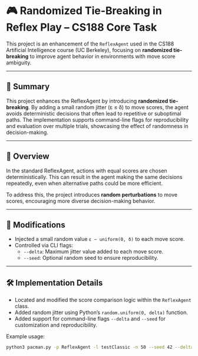# 🎮 Randomized Tie-Breaking in Reflex Play – CS188 Core Task

This project is an enhancement of the `ReflexAgent` used in the CS188 Artificial Intelligence course (UC Berkeley), focusing on **randomized tie-breaking** to improve agent behavior in environments with move score ambiguity.

---

## 📝 Summary

This project enhances the ReflexAgent by introducing **randomized tie-breaking**. By adding a small random jitter (ε ≤ δ) to move scores, the agent avoids deterministic decisions that often lead to repetitive or suboptimal paths. The implementation supports command-line flags for reproducibility and evaluation over multiple trials, showcasing the effect of randomness in decision-making.

---

## 🧠 Overview

In the standard ReflexAgent, actions with equal scores are chosen deterministically. This can result in the agent making the same decisions repeatedly, even when alternative paths could be more efficient.

To address this, the project introduces **random perturbations** to move scores, encouraging more diverse decision-making behavior.

---

## 🔧 Modifications

- Injected a small random value `ε ~ uniform(0, δ)` to each move score.
- Controlled via CLI flags:
  - `--delta`: Maximum jitter value added to each move score.
  - `--seed`: Optional random seed to ensure reproducibility.

---

## 🛠️ Implementation Details

- Located and modified the score comparison logic within the `ReflexAgent` class.
- Added random jitter using Python’s `random.uniform(0, delta)` function.
- Added support for command-line flags `--delta` and `--seed` for customization and reproducibility.

Example usage:
```bash
python3 pacman.py -p ReflexAgent -l testClassic -n 50 --seed 42 --delta 0.1
